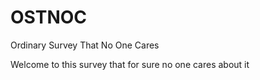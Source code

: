 # OSTNOC
Ordinary Survey That No One Cares



Welcome to this survey that for sure no one cares about it
